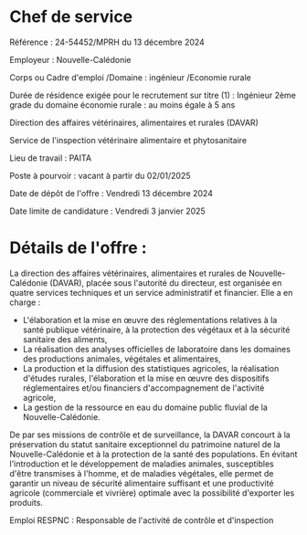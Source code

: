 # Chef de service

Référence : 24-54452/MPRH du 13 décembre 2024

Employeur : Nouvelle-Calédonie

Corps ou Cadre d'emploi /Domaine : ingénieur /Economie rurale

Durée de résidence exigée pour le recrutement sur titre (1) : Ingénieur 2ème grade du domaine économie rurale : au moins égale à 5 ans

Direction des affaires vétérinaires, alimentaires et rurales (DAVAR)

Service de l'inspection vétérinaire alimentaire et phytosanitaire

Lieu de travail : PAITA

Poste à pourvoir : vacant à partir du 02/01/2025

Date de dépôt de l'offre : Vendredi 13 décembre 2024

Date limite de candidature : Vendredi 3 janvier 2025

# Détails de l'offre :

La direction des affaires vétérinaires, alimentaires et rurales de Nouvelle-Calédonie (DAVAR), placée sous l'autorité du directeur, est organisée en quatre services techniques et un service administratif et financier. Elle a en charge :

- L'élaboration et la mise en œuvre des réglementations relatives à la santé publique vétérinaire, à la protection des végétaux et à la sécurité sanitaire des aliments,
- La réalisation des analyses officielles de laboratoire dans les domaines des productions animales, végétales et alimentaires,
- La production et la diffusion des statistiques agricoles, la réalisation d'études rurales, l'élaboration et la mise en œuvre des dispositifs réglementaires et/ou financiers d'accompagnement de l'activité agricole,
- La gestion de la ressource en eau du domaine public fluvial de la Nouvelle-Calédonie.

De par ses missions de contrôle et de surveillance, la DAVAR concourt à la préservation du statut sanitaire exceptionnel du patrimoine naturel de la Nouvelle-Calédonie et à la protection de la santé des populations. En évitant l'introduction et le développement de maladies animales, susceptibles d'être transmises à l'homme, et de maladies végétales, elle permet de garantir un niveau de sécurité alimentaire suffisant et une productivité agricole (commerciale et vivrière) optimale avec la possibilité d'exporter les produits.

Emploi RESPNC : Responsable de l'activité de contrôle et d'inspection